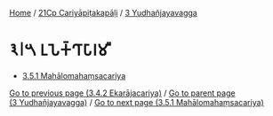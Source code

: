 
[Home](/) / [21Cp Cariyāpiṭakapāḷi](...md) / [3 Yudhañjayavagga](../21Cp/3.md)

# 𑁩𑁇𑁫 𑀉𑀧𑁂𑀓𑁆𑀔𑀸𑀧𑀸𑀭𑀫𑀻

* [3.5.1 Mahālomahaṃsacariya](3.5/3.5.1.md)

[Go to previous page (3.4.2 Ekarājacariya)](3.4/3.4.2.md) / [Go to parent page (3 Yudhañjayavagga)](../21Cp/3.md) / [Go to next page (3.5.1 Mahālomahaṃsacariya)](3.5/3.5.1.md)



